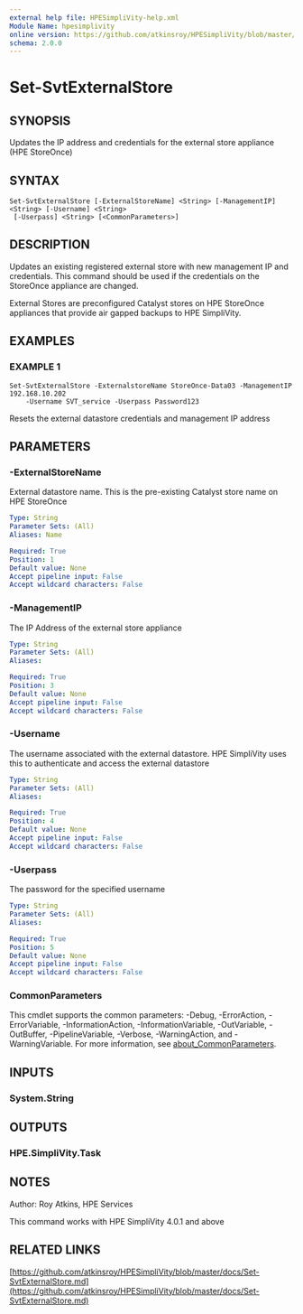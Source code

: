 ```yaml
---
external help file: HPESimpliVity-help.xml
Module Name: hpesimplivity
online version: https://github.com/atkinsroy/HPESimpliVity/blob/master/docs/Set-SvtExternalStore.md
schema: 2.0.0
---
```


# Set-SvtExternalStore

## SYNOPSIS
Updates the IP address and credentials for the external store appliance (HPE StoreOnce)

## SYNTAX

```
Set-SvtExternalStore [-ExternalStoreName] <String> [-ManagementIP] <String> [-Username] <String>
 [-Userpass] <String> [<CommonParameters>]
```

## DESCRIPTION
Updates an existing registered external store with new management IP and credentials.
This command
should be used if the credentials on the StoreOnce appliance are changed.

External Stores are preconfigured Catalyst stores on HPE StoreOnce appliances that provide air gapped
backups to HPE SimpliVity.

## EXAMPLES

### EXAMPLE 1
```
Set-SvtExternalStore -ExternalstoreName StoreOnce-Data03 -ManagementIP 192.168.10.202
    -Username SVT_service -Userpass Password123
```

Resets the external datastore credentials and management IP address

## PARAMETERS

### -ExternalStoreName
External datastore name.
This is the pre-existing Catalyst store name on HPE StoreOnce

```yaml
Type: String
Parameter Sets: (All)
Aliases: Name

Required: True
Position: 1
Default value: None
Accept pipeline input: False
Accept wildcard characters: False
```

### -ManagementIP
The IP Address of the external store appliance

```yaml
Type: String
Parameter Sets: (All)
Aliases:

Required: True
Position: 3
Default value: None
Accept pipeline input: False
Accept wildcard characters: False
```

### -Username
The username associated with the external datastore.
HPE SimpliVity uses this to authenticate and
access the external datastore

```yaml
Type: String
Parameter Sets: (All)
Aliases:

Required: True
Position: 4
Default value: None
Accept pipeline input: False
Accept wildcard characters: False
```

### -Userpass
The password for the specified username

```yaml
Type: String
Parameter Sets: (All)
Aliases:

Required: True
Position: 5
Default value: None
Accept pipeline input: False
Accept wildcard characters: False
```

### CommonParameters
This cmdlet supports the common parameters: -Debug, -ErrorAction, -ErrorVariable, -InformationAction, -InformationVariable, -OutVariable, -OutBuffer, -PipelineVariable, -Verbose, -WarningAction, and -WarningVariable. For more information, see [about_CommonParameters](http://go.microsoft.com/fwlink/?LinkID=113216).

## INPUTS

### System.String
## OUTPUTS

### HPE.SimpliVity.Task
## NOTES
Author: Roy Atkins, HPE Services

This command works with HPE SimpliVity 4.0.1 and above

## RELATED LINKS

[https://github.com/atkinsroy/HPESimpliVity/blob/master/docs/Set-SvtExternalStore.md](https://github.com/atkinsroy/HPESimpliVity/blob/master/docs/Set-SvtExternalStore.md)

